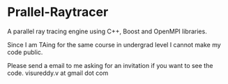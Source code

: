 Prallel-Raytracer
=================

A parallel ray tracing engine using C++, Boost and OpenMPI libraries. 


Since I am TAing for the same course in undergrad level I cannot make my code public.


Please send a email to me asking for an invitation if you want to see the code.
visureddy.v at gmail dot com
